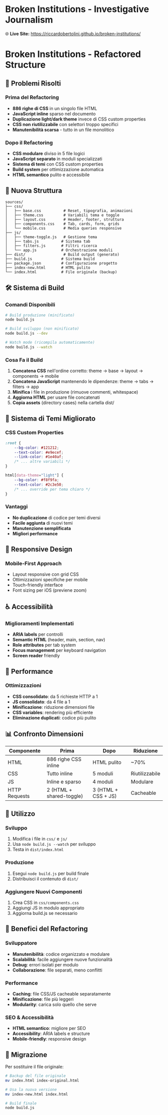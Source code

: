 # Broken Institutions - Investigative Journalism

🌐 **Live Site:** https://riccardobertolini.github.io/broken-institutions/

# Broken Institutions - Refactored Structure

## 🎯 Problemi Risolti

### Prima del Refactoring
- **886 righe di CSS** in un singolo file HTML
- **JavaScript inline** sparso nel documento
- **Duplicazione light/dark theme** invece di CSS custom properties
- **CSS non riutilizzabile** con selettori troppo specifici
- **Manutenibilità scarsa** - tutto in un file monolitico

### Dopo il Refactoring
- **CSS modulare** diviso in 5 file logici
- **JavaScript separato** in moduli specializzati
- **Sistema di temi** con CSS custom properties
- **Build system** per ottimizzazione automatica
- **HTML semantico** pulito e accessibile

## 📁 Nuova Struttura

```
sources/
├── css/
│   ├── base.css          # Reset, tipografia, animazioni
│   ├── theme.css         # Variabili tema e toggle
│   ├── layout.css        # Header, footer, struttura
│   ├── components.css    # Tab, cards, form, grids
│   └── mobile.css        # Media queries responsive
├── js/
│   ├── theme-toggle.js   # Gestione tema
│   ├── tabs.js          # Sistema tab
│   ├── filters.js       # Filtri ricerca
│   └── app.js           # Orchestrazione moduli
├── dist/                 # Build output (generato)
├── build.js             # Sistema build
├── package.json         # Configurazione progetto
├── index-new.html       # HTML pulito
└── index.html           # File originale (backup)
```

## 🛠 Sistema di Build

### Comandi Disponibili

```bash
# Build produzione (minificato)
node build.js

# Build sviluppo (non minificato)
node build.js --dev

# Watch mode (ricompila automaticamente)
node build.js --watch
```

### Cosa Fa il Build

1. **Concatena CSS** nell'ordine corretto: theme → base → layout → components → mobile
2. **Concatena JavaScript** mantenendo le dipendenze: theme → tabs → filters → app
3. **Minifica** i file in produzione (rimuove commenti, whitespace)
4. **Aggiorna HTML** per usare file concatenati
5. **Copia assets** (directory cases) nella cartella dist/

## 🎨 Sistema di Temi Migliorato

### CSS Custom Properties
```css
:root {
    --bg-color: #121212;
    --text-color: #e9ecef;
    --link-color: #1e40af;
    /* ... altre variabili */
}

html[data-theme="light"] {
    --bg-color: #f8f9fa;
    --text-color: #2c3e50;
    /* ... override per tema chiaro */
}
```

### Vantaggi
- **No duplicazione** di codice per temi diversi
- **Facile aggiunta** di nuovi temi
- **Manutenzione semplificata**
- **Migliori performance**

## 📱 Responsive Design

### Mobile-First Approach
- Layout responsive con grid CSS
- Ottimizzazioni specifiche per mobile
- Touch-friendly interface
- Font sizing per iOS (previene zoom)

## ♿ Accessibilità

### Miglioramenti Implementati
- **ARIA labels** per controlli
- **Semantic HTML** (header, main, section, nav)
- **Role attributes** per tab system
- **Focus management** per keyboard navigation
- **Screen reader** friendly

## 🚀 Performance

### Ottimizzazioni
- **CSS consolidato**: da 5 richieste HTTP a 1
- **JS consolidato**: da 4 file a 1
- **Minificazione**: riduzione dimensioni file
- **CSS variables**: rendering più efficiente
- **Eliminazione duplicati**: codice più pulito

## 📊 Confronto Dimensioni

| Componente | Prima | Dopo | Riduzione |
|------------|-------|------|-----------|
| HTML | 886 righe CSS inline | HTML pulito | ~70% |
| CSS | Tutto inline | 5 moduli | Riutilizzabile |
| JS | Inline e sparso | 4 moduli | Modulare |
| HTTP Requests | 2 (HTML + shared-toggle) | 3 (HTML + CSS + JS) | Cacheable |

## 🔧 Utilizzo

### Sviluppo
1. Modifica i file in `css/` e `js/`
2. Usa `node build.js --watch` per sviluppo
3. Testa in `dist/index.html`

### Produzione
1. Esegui `node build.js` per build finale
2. Distribuisci il contenuto di `dist/`

### Aggiungere Nuovi Componenti
1. Crea CSS in `css/components.css`
2. Aggiungi JS in modulo appropriato
3. Aggiorna build.js se necessario

## 🎁 Benefici del Refactoring

### Sviluppatore
- **Manutenibilità**: codice organizzato e modulare
- **Scalabilità**: facile aggiungere nuove funzionalità
- **Debug**: errori isolati per modulo
- **Collaborazione**: file separati, meno conflitti

### Performance
- **Caching**: file CSS/JS cacheable separatamente
- **Minificazione**: file più leggeri
- **Modularity**: carica solo quello che serve

### SEO & Accessibilità
- **HTML semantico**: migliore per SEO
- **Accessibility**: ARIA labels e structure
- **Mobile-friendly**: responsive design

## 🔄 Migrazione

Per sostituire il file originale:
```bash
# Backup del file originale
mv index.html index-original.html

# Usa la nuova versione
mv index-new.html index.html

# Build finale
node build.js
```